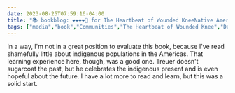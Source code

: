 ---date: 2023-08-25T07:59:16-04:00title: "📚 bookblog: ❤️❤️❤️❤️🖤 for The Heartbeat of Wounded KneeNative America from 1890 to the Present, by David Treuer"tags: ["media","book","Communities","The Heartbeat of Wounded Knee","David Treuer","indigenous"]---In a way, I'm not in a great position to evaluate this book, because I've read shamefully little about indigenous populations in the Americas. That learning experience here, though, was a good one. Treuer doesn't sugarcoat the past, but he celebrates the indigenous present and is even hopeful about the future. I have a lot more to read and learn, but this was a solid start.